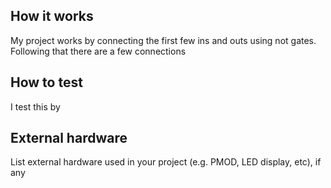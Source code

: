 <!---

This file is used to generate your project datasheet. Please fill in the information below and delete any unused
sections.

You can also include images in this folder and reference them in the markdown. Each image must be less than
512 kb in size, and the combined size of all images must be less than 1 MB.
-->

## How it works

My project works by connecting the first few ins and outs using not gates. Following that there are a few connections 

## How to test

I test this by 

## External hardware

List external hardware used in your project (e.g. PMOD, LED display, etc), if any
